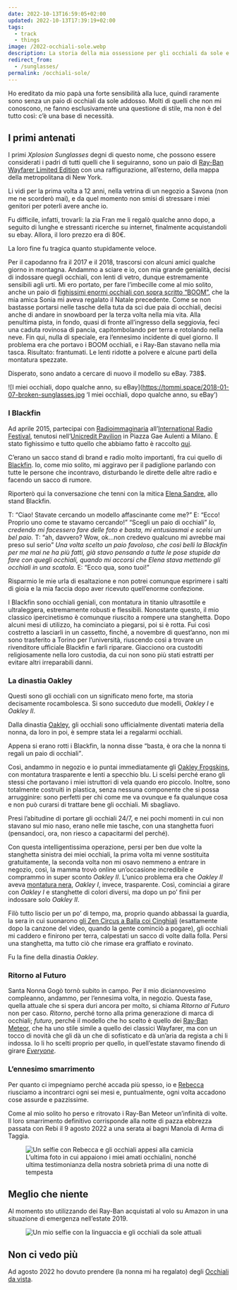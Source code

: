```yaml
---
date: 2022-10-13T16:59:05+02:00
updated: 2022-10-13T17:39:19+02:00
tags:
  - track
  - things
image: /2022-occhiali-sole.webp
description: La storia della mia ossessione per gli occhiali da sole e tutti i paia che ho utilizzato finora.
redirect_from:
  - /sunglasses/
permalink: /occhiali-sole/
---
```

Ho ereditato da mio papà una forte sensibilità alla luce, quindi raramente sono senza un paio di occhiali da sole addosso. Molti di quelli che non mi conoscono, ne fanno esclusivamente una questione di stile, ma non è del tutto così: c’è una base di necessità.

## I primi antenati

I primi <cite>Xplosion Sunglasses</cite> degni di questo nome, che possono essere considerati i padri di tutti quelli che li seguiranno, sono un paio di [Ray-Ban Wayfarer Limited Edition](https://nitrolicious.com/wp-content/uploads/2010/06/RB-2140-1033.jpg 'Ray-Ban Wayfarar Limited Edition') con una raffigurazione, all’esterno, della mappa della metropolitana di New York.

Li vidi per la prima volta a 12 anni, nella vetrina di un negozio a Savona (non me ne scorderò mai), e da quel momento non smisi di stressare i miei genitori per poterli avere anche io.

Fu difficile, infatti, trovarli: la zia Fran me li regalò qualche anno dopo, a seguito di lunghe e stressanti ricerche su internet, finalmente acquistandoli su ebay. Allora, il loro prezzo era di 80€.

La loro fine fu tragica quanto stupidamente veloce.

Per il capodanno fra il 2017 e il 2018, trascorsi con alcuni amici qualche giorno in montagna. Andammo a sciare e io, con mia grande genialità, decisi di indossare quegli occhiali, con lenti di vetro, dunque estremamente sensibili agli urti. Mi ero portato, per fare l’imbecille come al mio solito, anche un paio di [fighissimi enormi occhiali con sopra scritto “BOOM”](http://mypartyshoponline.com/image/cache/data/boom%20eye%20glass-800x800-0.jpg), che la mia amica Sonia mi aveva regalato il Natale precedente. Come se non bastasse portarsi nelle tasche della tuta da sci due paia di occhiali, decisi anche di andare in snowboard per la terza volta nella mia vita. Alla penultima pista, in fondo, quasi di fronte all’ingresso della seggiovia, feci una caduta rovinosa di pancia, capitombolando per terra e rotolando nella neve. Fin qui, nulla di speciale, era l’ennesimo incidente di quel giorno. Il problema era che portavo i BOOM occhiali, e i Ray-Ban stavano nella mia tasca. Risultato: frantumati. Le lenti ridotte a polvere e alcune parti della montatura spezzate.

Disperato, sono andato a cercare di nuovo il modello su eBay. 738$.

![I miei occhiali, dopo qualche anno, su eBay](https://tommi.space/2018-01-07-broken-sunglasses.jpg ‘I miei occhiali, dopo qualche anno, su eBay’)

### I Blackfin

Ad aprile 2015, partecipai con [Radioimmaginaria](https://tommi.space/cose#radioimmaginaria) all’[International Radio Festival](https://facebook.com/irfradiofest), tenutosi nell’[Unicredit Pavilion](https://it.wikipedia.org/wiki/IBM_Studios) in Piazza Gae Aulenti a Milano. È stato fighissimo e tutto quello che abbiamo fatto è raccolto [qui](https://tommi.space/tutto#radioimmaginaria).

C’erano un sacco stand di brand e radio molto importanti, fra cui quello di [Blackfin](https://blackfin.eu 'Sito ufficiale Blackfin'). Io, come mio solito, mi aggiravo per il padiglione parlando con tutte le persone che incontravo, disturbando le dirette delle altre radio e facendo un sacco di rumore.

Riporterò qui la conversazione che tenni con la mitica [Elena Sandre](https://facebook.com/elena.sandre.9 'Profilo Facebook di Elena Sandrè'), allo stand Blackfin.

T: <q>Ciao! Stavate cercando un modello affascinante come me?</q>
E: <q>Ecco! Proprio uno come te stavamo cercando!</q>
<q>Scegli un paio di occhiali</q>
*Io, credendo mi facessero fare delle foto e basta, mi entusiasmai e scelsi un bel paio.*
T: <q>ah, davvero? Wow, ok…non credevo qualcuno mi avrebbe mai preso sul serio</q>
*Una volta scelto un paio favoloso, che così belli la Blackfin per me mai ne ha più fatti, già stavo pensando a tutte le pose stupide da fare con quegli occhiali, quando mi accorsi che Elena stava mettendo gli occhiali in una scatola.*
E: <q>Ecco qua, sono tuoi!</q>

Risparmio le mie urla di esaltazione e non potrei comunque esprimere i salti di gioia e la mia faccia dopo aver ricevuto quell’enorme confezione.

I Blackfin sono occhiali geniali, con montatura in titanio ultrasottile e ultraleggera, estremamente robusti e flessibili. Nonostante questo, il mio classico ipercinetismo è comunque riuscito a rompere una stanghetta. Dopo alcuni mesi di utilizzo, ha cominciato a piegarsi, poi si è rotta. Fui così costretto a lasciarli in un cassetto, finché, a novembre di quest’anno, non mi sono trasferito a Torino per l’università, riuscendo così a trovare un rivenditore ufficiale Blackfin e farli riparare. Giacciono ora custoditi religiosamente nella loro custodia, da cui non sono più stati estratti per evitare altri irreparabili danni.

### La dinastia Oakley

Questi sono gli occhiali con un significato meno forte, ma storia decisamente rocambolesca. Si sono succeduto due modelli, *Oakley I* e *Oakley II*.

Dalla dinastia [Oakley](https://oakley.com), gli occhiali sono ufficialmente diventati materia della nonna, da loro in poi, è sempre stata lei a regalarmi occhiali.

Appena si erano rotti i Blackfin, la nonna disse <q>basta, è ora che la nonna ti regali un paio di occhiali</q>.

Così, andammo in negozio e io puntai immediatamente gli [Oakley Frogskins](https://oakley.com/en-ie/product/W0OO9013?variant=888392327024), con montatura trasparente e lenti a specchio blu. Li scelsi perché erano gli stessi che portavano i miei istruttori di vela quando ero piccolo. Inoltre, sono totalmente costruiti in plastica, senza nessuna componente che si possa arrugginire: sono perfetti per chi come me va ovunque e fa qualunque cosa e non può curarsi di trattare bene gli occhiali. Mi sbagliavo.

Presi l’abitudine di portare gli occhiali 24/7, e nei pochi momenti in cui non stavano sul mio naso, erano nelle mie tasche, con una stanghetta fuori (pensandoci, ora, non riesco a capacitarmi del perché).

Con questa intelligentissima operazione, persi per ben due volte la stanghetta sinistra dei miei occhiali, la prima volta mi venne sostituita gratuitamente, la seconda volta non mi osavo nemmeno a entrare in negozio, così, la mamma trovò online un’occasione incredibile e comprammo in super sconto *Oakley II*. L’unico problema era che *Oakley II* aveva [montatura nera](https://oakley.com/en-ie/product/W0OO9013?variant=888392454690), *Oakley I*, invece, trasparente. Così, cominciai a girare con *Oakley I* e stanghette di colori diversi, ma dopo un po’ finii per indossare solo *Oakley II*.

Filò tutto liscio per un po’ di tempo, ma, proprio quando abbassai la guardia, la sera in cui suonarono [gli Zen Circus a Balla coi Cinghiali](https://ballacoicinghiali.com/lanostrastoria/#dfd-heading-620180ea9df99 'Balla coi Cinghiali 2018') (esattamente dopo la canzone del video, quando la gente cominciò a pogare), gli occhiali mi caddero e finirono per terra, calpestati un sacco di volte dalla folla. Persi una stanghetta, ma tutto ciò che rimase era graffiato e rovinato.

Fu la fine della dinastia *Oakley*.

### Ritorno al Futuro

Santa Nonna Gogò tornò subito in campo. Per il mio diciannovesimo compleanno, andammo, per l’ennesima volta, in negozio. Questa fase, quella attuale che si spera duri ancora per molto, si chiama *Ritorno al Futuro* non per caso. *Ritorno*, perché torno alla prima generazione di marca di occhiali; *futuro*, perché il modello che ho scelto è quello dei [Ray-Ban Meteor](https://ray-ban.com/italy/occhiali-da-sole/RB2168%20UNISEX%20008-meteor%20classic-nero/8053672994674?category_Id=1687953), che ha uno stile simile a quello dei classici Wayfarer, ma con un tocco di novità che gli dà un che di sofisticato e dà un’aria da regista a chi li indossa. Io li ho scelti proprio per quello, in quell’estate stavamo finendo di girare [*Everyone*](https://tommi.space/everyone-it 'Everyone — Love Awakens').

### L’ennesimo smarrimento

Per quanto ci impegniamo perché accada più spesso, io e [Rebecca](https://instagram.com/bruschettaarebeccaa 'Rebecca Bruschetta su Instagram') riusciamo a incontrarci ogni sei mesi e, puntualmente, ogni volta accadono cose assurde e pazzissime.

Come al mio solito ho perso e ritrovato i Ray-Ban Meteor un’infinità di volte. Il loro smarrimento definitivo corrisponde alla notte di pazza ebbrezza passata con Rebi il <time datetime='2022-08-09'>9 agosto 2022</time> a una serata ai bagni Manola di Arma di Taggia.

<figure>
	<img src='/rebi-smarrimento.webp' alt='Un selfie con Rebecca e gli occhiali appesi alla camicia'>
	<figcaption>L’ultima foto in cui appaiono i miei amati occhialini, nonché ultima testimonianza della nostra sobrietà prima di una notte di tempesta</figcaption>
</figure>

## Meglio che niente

Al momento sto utilizzando dei Ray-Ban acquistati al volo su Amazon in una situazione di emergenza nell’estate 2019.

<figure>
	<img src='{{ image }}' alt='Un mio selfie con la linguaccia e gli occhiali da sole attuali'>
</figure>

## Non ci vedo più

Ad agosto 2022 ho dovuto prendere (la nonna mi ha regalato) degli [Occhiali da vista](Occhiali%20da%20vista.md).
